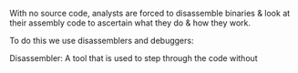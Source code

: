 
With no source code, analysts are forced to disassemble binaries & look at their assembly code to ascertain what they do & how they work. 

To do this we use disassemblers and debuggers: 

Disassembler: A tool that is used to step through the code without 